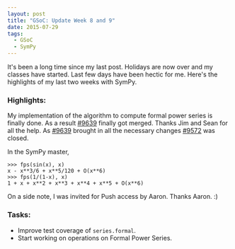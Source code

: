 ```yaml
---
layout: post
title: "GSoC: Update Week 8 and 9"
date: 2015-07-29
tags:
  - GSoC
  - SymPy
---
```


It's been a long time since my last post. Holidays are now over and 
my classes have started. Last few days have been hectic for me.
Here's the highlights of my last two weeks with SymPy.

<!-- excerpt -->
### Highlights:

My implementation of the algorithm to compute formal
power series is finally done. As a result [\#9639](http://github.com/sympy/sympy/pull/9639)
finally got merged. Thanks Jim and Sean for all the help. 
As [\#9639](http://github.com/sympy/sympy/pull/9639) brought in all the necessary changes
[\#9572](http://github.com/sympy/sympy/pull/9572) was closed.

In the SymPy master,

```
>>> fps(sin(x), x)
x - x**3/6 + x**5/120 + O(x**6)
>>> fps(1/(1-x), x)
1 + x + x**2 + x**3 + x**4 + x**5 + O(x**6)
```

On a side note, I was invited for Push access by Aaron.
Thanks Aaron. :)

### Tasks:

* Improve test coverage of ``series.formal``.
* Start working on operations on Formal Power Series.
